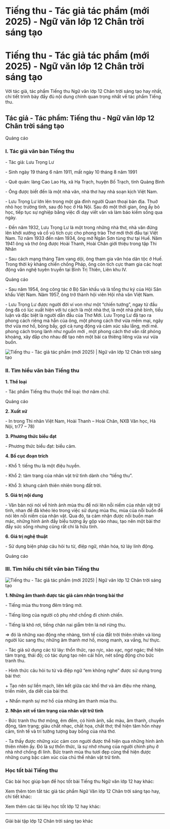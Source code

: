 # Tiếng thu - Tác giả tác phẩm (mới 2025) - Ngữ văn lớp 12 Chân trời sáng tạo

# Tiếng thu - Tác giả tác phẩm (mới 2025) - Ngữ văn lớp 12 Chân trời sáng tạo

Với tác giả, tác phẩm Tiếng thu Ngữ văn lớp 12 Chân trời sáng tạo hay nhất, chi tiết trình bày đầy đủ nội dung chính quan trọng nhất về tác phẩm Tiếng thu.

## Tác giả - Tác phẩm: Tiếng thu - Ngữ văn lớp 12 Chân trời sáng tạo

Quảng cáo

### **I. Tác giả văn bản Tiếng thu**

\- Tác giả: Lưu Trọng Lư

\- Sinh ngày 19 tháng 6 năm 1911, mất ngày 10 tháng 8 năm 1991

\- Quê quán: làng Cao Lao Hạ, xã Hạ Trạch, huyện Bố Trạch, tỉnh Quảng Bình

\- Ông được biết đến là một nhà văn, nhà thơ hay nhà soạn kịch Việt Nam.

\- Lưu Trọng Lư lớn lên trong một gia đình người Quan thoại bản địa. Thuở nhỏ học trường tỉnh, sau đó học ở Hà Nội. Sau đó một thời gian, ông ấy bỏ học, tiếp tục sự nghiệp bằng việc đi dạy viết văn và làm báo kiếm sống qua ngày. 

\- Đến năm 1932, Lưu Trọng Lư là một trong những nhà thơ, nhà văn đứng lên khởi xướng và cổ vũ tích cực cho phong trào Thơ mới thời đầu tại Việt Nam. Từ năm 1933 đến năm 1934, ông mở Ngân Sơn tùng thư tại Huế. Năm 1941 ông và thơ ông được Hoài Thanh, Hoài Chân giới thiệu trong tập Thi Nhân 

\- Sau cách mạng tháng Tám vang dội, ông tham gia văn hóa dân tộc ở Huế. Trong thời kỳ kháng chiến chống Pháp, ông còn tích cực tham gia các hoạt động văn nghệ tuyên truyền tại Bình Trị Thiên, Liên khu IV. 

Quảng cáo

\- Sau năm 1954, ông công tác ở Bộ Sân khấu và là tổng thư ký của Hội Sân khấu Việt Nam. Năm 1957, ông trở thành hội viên Hội nhà văn Việt Nam. 

\- Lưu Trọng Lư được người đời ví von như một “chiến tướng”, ngay từ đầu ông đã có lúc xuất hiện với tư cách là một nhà thơ, là một nhà phê bình, tiểu luận và đặc biệt là người dẫn đầu của Thơ Mới. Lưu Trọng Lư đã tạo ra phong cách riêng mà hẳn của ông, một phong cách thơ vừa mềm mại, ngây thơ vừa mơ hồ, bóng bẩy, gợi cả rung động và cảm xúc sâu lắng, mới mẻ. phong cách trong lành như nguồn mới , một phong cách thơ vần rất phóng khoáng, xây đắp cho nhau để tạo nên một bài ca thiêng liêng vừa vui vừa buồn.

![Tiếng thu - Tác giả tác phẩm \(mới 2025\) | Ngữ văn lớp 12 Chân trời sáng tạo](https://vietjack.com/soan-van-lop-12-ct/images/tac-gia-tac-pham-tieng-thu.PNG)

### **II. Tìm hiểu văn bản Tiếng thu**

**1\. Thể loại**

\- Tác phẩm Tiếng thu thuộc thể loại: thơ năm chữ.

Quảng cáo

**2\. Xuất xứ**

\- In trong Thi nhân Việt Nam, Hoài Thanh – Hoài Chân, NXB Văn học, Hà Nội, tr77 – 78)

**3\. Phương thức biểu đạt**

\- Phương thức biểu đạt: biểu cảm.

**4\. Bố cục đoạn trích**

\- Khổ 1: tiếng thu là một điệu huyền.

\- Khổ 2: tâm trạng của nhân vật trữ tình dành cho “tiếng thu”.

\- Khổ 3: khung cảnh thiên nhiên trong đất trời.

**5\. Giá trị nội dung**

\- Văn bản nói nói về hình ảnh mùa thu để nói lên nỗi niềm của nhân vật trữ tình, nhan đề đã khéo léo trong việc sử dụng mùa thu, mùa của nỗi buồn để nói lên nỗi niềm của nhân vật. Qua đó, ta cảm nhận được nỗi buồn man mác, những hình ảnh đầy biểu tượng ấy gộp vào nhau, tạo nên một bài thơ đầy sức sống nhưng cũng rất chi là hữu tình.

**6\. Giá trị nghệ thuật**

\- Sử dụng biện pháp câu hỏi tu từ, điệp ngữ, nhân hóa, từ láy linh động.

Quảng cáo

### **III. Tìm hiểu chi tiết văn bản Tiếng thu**

![Tiếng thu - Tác giả tác phẩm \(mới 2025\) | Ngữ văn lớp 12 Chân trời sáng tạo](https://vietjack.com/soan-van-lop-12-ct/images/tac-gia-tac-pham-tieng-thu-1.PNG)

**1\. Những âm thanh được tác giả cảm nhận trong bài thơ**

\- Tiếng mùa thu trong đêm trăng mờ.

\- Tiếng lòng của người cô phụ nhớ chồng đi chinh chiến.

\- Tiếng lá khô rơi, tiếng chân nai giẫm trên lá nơi rừng thu.

=> đó là những xao động nhẹ nhàng, tinh tế của đất trời thiên nhiên và lòng người lúc sang thu; những âm thanh mơ hồ, mong manh, xa vắng, hư thực.

\- Tác giả sử dụng các từ láy: thổn thức, rạo rực, xào xạc, ngơ ngác; thể hiện tâm trạng, thái độ; có tác dụng tạo nên cái hồn, nét sống động cho bức tranh thu.

\- Hình thức câu hỏi tu từ và điệp ngữ “em không nghe” được sử dụng trong bài thơ:

\+ Tạo nên sự liền mạch, liên kết giữa các khổ thơ và âm điệu nhẹ nhàng, triền miên, da diết của bài thơ.

\+ Nhấn mạnh sự mơ hồ của những âm thanh mùa thu.

**2\. Nhận xét về tâm trạng của nhân vật trữ tình**

\- Bức tranh thu thơ mộng, êm đềm, có hình ảnh, sắc màu, âm thanh, chuyển động, tâm trạng; giàu chất nhạc, chất họa, chất thơ; thể hiện tâm hồn nhạy cảm, tinh tế và trí tưởng tượng bay bổng của nhà thơ.

\- Ta thấy được những xúc cảm con người được thể hiện qua những hình ảnh thiên nhiên ấy. Đó là sự thổn thức, là sự nhớ nhung của người chinh phụ ở nhà nhớ chồng đi lính. Bức tranh mùa thu tươi đẹp cũng thể hiện được những cung bậc cảm xúc của chủ thể nhân vật trữ tình.

### **Học tốt bài Tiếng thu**

Các bài học giúp bạn để học tốt bài Tiếng thu Ngữ văn lớp 12 hay khác:

Xem thêm tóm tắt tác giả tác phẩm Ngữ Văn lớp 12 Chân trời sáng tạo hay, chi tiết khác:

Xem thêm các tài liệu học tốt lớp 12 hay khác:

* * *

Giải bài tập lớp 12 Chân trời sáng tạo khác
